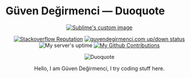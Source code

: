 # Güven Değirmenci — Duoquote
<p align="center">
  <a href="https://guvendegirmenci.com"><img src="https://lambda.sx/2OF.png" alt="Sublime's custom image"/></a>
</p>
<p align="center">
  <a href="https://stackoverflow.com/users/story/7493063"><img src="https://img.shields.io/stackexchange/stackoverflow/r/7493063?logo=stackoverflow&style=for-the-badge" alt="Stackoverflow Reputation"/></a>
  <a href="https://guvendegirmenci.com"><img src="https://img.shields.io/website?down_message=down&label=guvendegirmenci.com&up_message=up&url=https%3A%2F%2Fguvendegirmenci.com&style=for-the-badge" alt="guvendegirmenci.com up/down status"/></a>
  <img src="https://img.shields.io/uptimerobot/ratio/m785555578-993136aab7bb4ff829023ffe?label=UPTIME%20%2830%20Days%29&style=for-the-badge" alt="My server's uptime"/>
  <a href="#js-contribution-activity"><img src="https://img.shields.io/badge/My%20Contributions-%E2%88%9E-green?style=for-the-badge" alt="My Github Contributions"></a>
</p>
<p align="center">
 <img src="https://github-profile-trophy.vercel.app/?username=Duoquote&theme=nord&no-frame=true&column=6" alt="Duoquote"/>
</p>

<p align="center">
Hello, I am Güven Değirmenci, I try coding stuff here.
</p>
